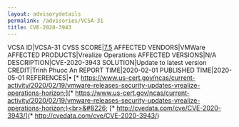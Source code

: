 ```yaml
---
layout: advisorydetails
permalink: /advisories/VCSA-31
title: CVE-2020-3943
---
```

VCSA ID|VCSA-31
CVSS SCORE|[7.5](https://nvd.nist.gov/vuln-metrics/cvss/v3-calculator?calculator&version=3.0&vector=(CVSS:3.1/AV:N/AC:L/PR:N/UI:N/S:U/C:H/I:N/A:N))
AFFECTED VENDORS|VMWare
AFFECTED PRODUCTS|Vrealize Operations
AFFECTED VERSIONS|N/A
DESCRIPTION|CVE-2020-3943
SOLUTION|Update to latest version
CREDIT|Trinh Phuoc An
REPORT TIME|2020-02-01
PUBLISHED TIME|2020-05-01
REFERENCES|&#8226; [* https://www.us-cert.gov/ncas/current-activity/2020/02/19/vmware-releases-security-updates-vrealize-operations-horizon;](* https://www.us-cert.gov/ncas/current-activity/2020/02/19/vmware-releases-security-updates-vrealize-operations-horizon;)<br>&#8226; [* http://cvedata.com/cve/CVE-2020-3943/](* http://cvedata.com/cve/CVE-2020-3943/)
